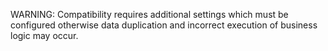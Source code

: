 WARNING: Compatibility requires additional settings which must be configured otherwise data duplication and incorrect execution of business logic may occur.